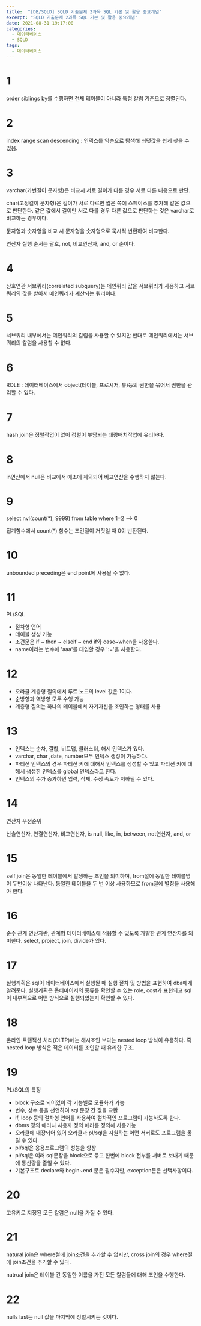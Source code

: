 ```yaml
---
title:  "[DB/SQLD] SQLD 기출문제 2과목 SQL 기본 및 활용 중요개념"
excerpt: "SQLD 기출문제 2과목 SQL 기본 및 활용 중요개념"
date: 2021-08-31 19:17:00
categories:
  - 데이터베이스
  - SQLD 
tags:
  - 데이터베이스
---
```


# 1

order siblings by를 수행하면 전체 테이블이 아니라 특정 칼럼 기준으로 정렬된다.

# 2

index range scan descending : 인덱스를 역순으로 탐색해 최댓값을 쉽게 찾을 수 있음.

# 3

varchar(가변길이 문자형)은 비교시 서로 길이가 다를 경우 서로 다른 내용으로 판단.

char(고정길이 문자형)은 길이가 서로 다르면 짧은 쪽에 스페이스를 추가해 같은 값으로 판단한다. 같은 값에서 길이만 서로 다를 경우 다른 값으로 판단하는 것은 varchar로 비교하는 경우이다.

문자형과 숫자형을 비교 시 문자형을 숫자형으로 묵시적 변환하여 비교한다.

연산자 실행 순서는 괄호, not, 비교연산자, and, or 순이다.

# 4

상호연관 서브쿼리(correlated subquery)는 메인쿼리 값을 서브쿼리가 사용하고 서브쿼리의 값을 받아서 메인쿼리가 계산되는 쿼리이다.

# 5

서브쿼리 내부에서는 메인쿼리의 칼럼을 사용할 수 있지만 반대로 메인쿼리에서는 서브쿼리의 칼럼을 사용할 수 없다.

# 6

ROLE : 데이터베이스에서 object(테이블, 프로시저, 뷰)등의 권한을 묶어서 권한을 관리할 수 있다.

# 7

hash join은 정렬작업이 없어 정렬이 부담되는 대량배치작업에 유리하다.

# 8

in연산에서 null은 비교에서 애초에 제외되어 비교연산을 수행하지 않는다.

# 9

select nvl(count(*), 9999) from table where 1=2   --> 0

집계함수에서 count(*) 함수는 조건절이 거짓일 때 0이 반환된다.

# 10

unbounded preceding은 end point에 사용될 수 없다.

# 11

PL/SQL

- 절차형 언어
- 테이블 생성 가능
- 조건문은 if ~ then ~ elseif ~ end if와 case~when을 사용한다.
- name이라는 변수에 'aaa'를 대입할 경우 ':='을 사용한다.

# 12

- 오라클 계층형 질의에서 루트 노드의 level 값은 1이다.
- 순방향과 역방향 모두 수행 가능
- 계층형 질의는 하나의 테이블에서 자기자신을 조인하는 형태를 사용

# 13

- 인덱스는 순차, 결합, 비트맵, 클러스터, 해시 인덱스가 있다.
- varchar, char ,date, number모두 인덱스 생성이 가능하다.
- 파티션 인덱스의 경우 파티션 키에 대해서 인덱스를 생성할 수 있고 파티션 키에 대해서 생성한 인덱스를 global 인덱스라고 한다.
- 인덱스의 수가 증가하면 입력, 삭제, 수정 속도가 저하될 수 있다.

# 14

연산자 우선순위

산술연산자, 연결연산자, 비교연산자, is null, like, in, between, not연산자, and, or

# 15

self join은 동일한 테이블에서 발생하는 조인을 의미하며, from절에 동일한 테이블명이 두번이상 나타난다. 동일한 테이블을 두 번 이상 사용하므로 from절에 별칭을 사용해야 한다.

# 16

순수 관계 연산자란, 관계형 데이터베이스에 적용할 수 있도록 개발한 관계 연산자를 의미한다. select, project, join, divide가 있다.

# 17

실행계획은 sql이 데이터베이스에서 실행될 때 실행 절차 및 방법을 표현하여 dba에게 알려준다. 실행계획은 옵티마이저의 종류를 확인할 수 있는 role, cost가 표현되고 sql이 내부적으로 어떤 방식으로 실행되었는지 확인할 수 있다.

# 18

온라인 트랜잭션 처리(OLTP)에는 해시조인 보다는 nested loop 방식이 유용하다.
즉 nested loop 방식은 적은 데이터를 조인할 때 유리한 구조.

# 19

PL/SQL의 특징

- block 구조로 되어있어 각 기능별로 모듈화가 가능
- 변수, 상수 등을 선언하여 sql 문장 간 값을 교환
- if, loop 등의 절차형 언어를 사용하여 절차적인 프로그램이 가능하도록 한다.
- dbms 정의 에러나 사용자 정의 에러를 정의해 사용가능
- 오라클에 내장되어 있어 오라클과 pl/sql을 지원하는 어떤 서버로도 프로그램을 옮길 수 있다.
- pl/sql은 응용프로그램의 성능을 향상
- pl/sql은 여러 sql문장을 block으로 묶고 한번에 block 전부를 서버로 보내기 때문에 통신량을 줄일 수 있다.
- 기본구조로 declare와 begin~end 문은 필수지만, exception문은 선택사항이다.

# 20

고유키로 지정된 모든 칼럼은 null을 가질 수 있다.

# 21

natural join은 where절에 join조건을 추가할 수 없지만, cross join의 경우 where절에 join조건을 추가할 수 있다.

natrual join은 테이블 간 동일한 이름을 가진 모든 칼럼들에 대해 조인을 수행한다.

# 22

nulls last는 null 값을 마지막에 정렬시키는 것이다.